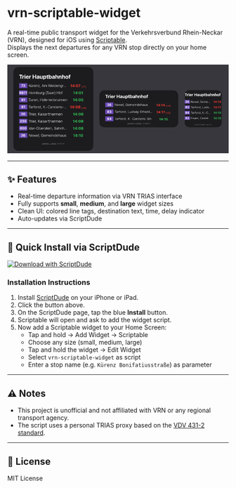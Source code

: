 # vrn-scriptable-widget

A real-time public transport widget for the Verkehrsverbund Rhein-Neckar (VRN), designed for iOS using [Scriptable](https://scriptable.app/).  
Displays the next departures for any VRN stop directly on your home screen.

![Mockup](mockup.png)

---

## ✨ Features

- Real-time departure information via VRN TRIAS interface
- Fully supports **small**, **medium**, and **large** widget sizes
- Clean UI: colored line tags, destination text, time, delay indicator
- Auto-updates via ScriptDude

---

## 📲 Quick Install via ScriptDude

[![Download with ScriptDude](https://scriptdu.de/download.svg)](https://scriptdu.de?name=vrn-scriptable-widget&source=https://raw.githubusercontent.com/ElishaDev/vrn-scriptable-widget/main/vrn-scriptable-widget.js&docs=https%3A%2F%2Fgithub.com%2FElishaDev%2Fvrn-scriptable-widget)

### Installation Instructions

1. Install [ScriptDude](https://scriptdu.de) on your iPhone or iPad.
2. Click the button above.
3. On the ScriptDude page, tap the blue **Install** button.
4. Scriptable will open and ask to add the widget script.
5. Now add a Scriptable widget to your Home Screen:
   - Tap and hold → Add Widget → Scriptable
   - Choose any size (small, medium, large)
   - Tap and hold the widget → Edit Widget
   - Select `vrn-scriptable-widget` as script
   - Enter a stop name (e.g. `Kürenz Bonifatiusstraße`) as parameter

---

## ⚠️ Notes

- This project is unofficial and not affiliated with VRN or any regional transport agency.
- The script uses a personal TRIAS proxy based on the [VDV 431-2 standard](https://www.vdv.de/vdv-schriften.aspx).

---

## 📄 License

MIT License
